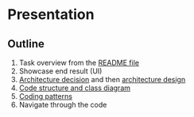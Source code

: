 # Presentation

## Outline

1. Task overview from the [README file](../README.md)
2. Showcase end result (UI)
3. [Architecture decision](architecture.md) and then [architecture design](architecture.jpg)
4. [Code structure and class diagram](code-visualization.jpg)
5. [Coding patterns](coding-patterns-examples.md)
6. Navigate through the code
